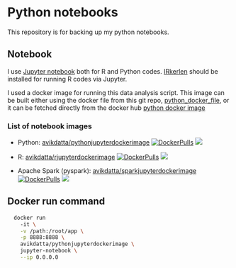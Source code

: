 # Python notebooks
This repository is for backing up my python notebooks.

## Notebook
I use [Jupyter notebook](http://jupyter.org/) both for R and Python codes. [IRkerlen](https://github.com/IRkernel/IRkernel) should be installed for running R codes via Jupyter. 

I used a docker image for running this data analysis script. This image can be built either using the docker file from this git repo, [python_docker_file](https://github.com/avikdatta/python_data_docker_files/tree/master/python_docker_file), or it can be fetched directly from the docker hub [python docker image](https://hub.docker.com/r/avikdatta/python_data/)

### List of notebook images
* Python: [avikdatta/pythonjupyterdockerimage](https://hub.docker.com/r/avikdatta/pythonjupyterdockerimage/) 
[![DockerPulls](https://img.shields.io/docker/pulls/avikdatta/pythonjupyterdockerimage.svg)](https://registry.hub.docker.com/u/avikdatta/pythonjupyterdockerimage/) [![](https://images.microbadger.com/badges/image/avikdatta/pythonjupyterdockerimage.svg)](https://microbadger.com/images/avikdatta/pythonjupyterdockerimage)

* R: [avikdatta/rjupyterdockerimage](https://hub.docker.com/r/avikdatta/rjupyterdockerimage/) 
[![DockerPulls](https://img.shields.io/docker/pulls/avikdatta/rjupyterdockerimage.svg)](https://registry.hub.docker.com/u/avikdatta/rjupyterdockerimage/) [![](https://images.microbadger.com/badges/image/avikdatta/rjupyterdockerimage.svg)](https://microbadger.com/images/avikdatta/rjupyterdockerimage)

* Apache Spark (pyspark): [avikdatta/sparkjupyterdockerimage](https://hub.docker.com/r/avikdatta/sparkjupyterdockerimage/)
[![DockerPulls](https://img.shields.io/docker/pulls/avikdatta/sparkjupyterdockerimage.svg)](https://registry.hub.docker.com/u/avikdatta/sparkjupyterdockerimage/) [![](https://images.microbadger.com/badges/image/avikdatta/sparkjupyterdockerimage.svg)](https://microbadger.com/images/avikdatta/sparkjupyterdockerimage)

## Docker run command
```bash
  docker run 
    -it \
    -v /path:/root/app \
    -p 8888:8888 \
    avikdatta/pythonjupyterdockerimage \
    jupyter-notebook \
    --ip 0.0.0.0  
```

